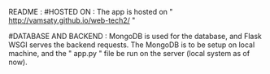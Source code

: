 README : 
#HOSTED ON : 
  The app is hosted on " http://vamsaty.github.io/web-tech2/ "
  
#DATABASE AND BACKEND :
  MongoDB is used for the database, and Flask WSGI serves the backend requests.
The MongoDB is to be setup on local machine, and the " app.py " file be run on the server (local system as of now).

